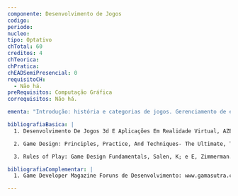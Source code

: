 ```yaml
---
componente: Desenvolvimento de Jogos
codigo:  
periodo: 
nucleo: 
tipo: Optativo
chTotal: 60 
creditos: 4
chTeorica: 
chPratica: 
chEADSemiPresencial: 0
requisitoCH:
  - Não há.
preRequisitos: Computação Gráfica
correquisitos: Não há.

ementa: "Introdução: história e categorias de jogos. Gerenciamento de equipes de desenvolvimento de jogos. Projeto de jogos: roteiro, interface. Conceitos gráficos: modelagem 2D e 3D. Técnicas e Ferramentas de Implementação (2D e 3D). Conceitos: gráficos, sons, inteligência artificial e redes em Jogos. Tópicos complementares. Projeto de Desenvolvimento."

bibliografiaBasica: |
  1. Desenvolvimento De Jogos 3d E Aplicações Em Realidade Virtual, AZEVEDO, EDUARDO; STELKO, MICHELLE; MEYER, HOMERO. CAMPUS, 2005. ISBN: 8535215697.

  2. Game Design: Principles, Practice, And Techniques- The Ultimate, THOMPSON, JIM; BERBANK-GREEN, BARNABY; CUSWORTH, NIC. JOHN WILEY CONSUMER, 2007.ISBN 0471968943.

  3. Rules of Play: Game Design Fundamentals, Salen, K; e E, Zimmerman. Hardcover, 2003. ISBN-10: 9780262240451.

bibliografiaComplementar: |
  1. Game Developer Magazine Foruns de Desenvolvimento: www.gamasutra.com, www.gamedev.net e outros (vários autores...) série: Game Programming Gems vol 1-6.

---
```

